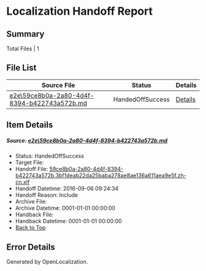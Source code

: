 # <a name='report-top'></a> Localization Handoff Report

## Summary
 Total Files | 1

## File List
 Source File | Status | Details 
 ----------- | ------ | ------- 
 [e2e\59ce8b0a-2a80-4d4f-8394-b422743a572b.md](https://github.com/OpenLocalizationTestOrg/ol-test0/blob/e432444c75d122505e56d0dd495c3785e9ba4f8a/e2e/59ce8b0a-2a80-4d4f-8394-b422743a572b.md) | HandedOffSuccess | [Details](#5fa6e822f85ca52e5c926aef835dc8f188f7b05c1)

## Item Details
##### <a name='5fa6e822f85ca52e5c926aef835dc8f188f7b05c1'></a> Source: [e2e\59ce8b0a-2a80-4d4f-8394-b422743a572b.md](https://github.com/OpenLocalizationTestOrg/ol-test0/blob/e432444c75d122505e56d0dd495c3785e9ba4f8a/e2e/59ce8b0a-2a80-4d4f-8394-b422743a572b.md)
* Status: HandedOffSuccess
* Target File: 
* Handoff File: [59ce8b0a-2a80-4d4f-8394-b422743a572b.3bf1deab22da25baba278ae8ae136a611aea9e5f.zh-cn.xlf](https://github.com/OpenLocalizationTestOrg/ol-test0-handoff/blob/6c9479736250cb19316f306550044878d8d38b81/ol-handoff/OpenLocalizationTestOrg/ol-test0-zhcn/ci/ht/59ce8b0a-2a80-4d4f-8394-b422743a572b.3bf1deab22da25baba278ae8ae136a611aea9e5f.zh-cn.xlf)
* Handoff Datetime: 2016-09-06 09:24:34
* Handoff Reason: Include
* Archive File: 
* Archive Datetime: 0001-01-01 00:00:00
* Handback File: 
* Handback Datetime: 0001-01-01 00:00:00
* [Back to Top](#report-top)


## Error Details

Generated by OpenLocalization.
